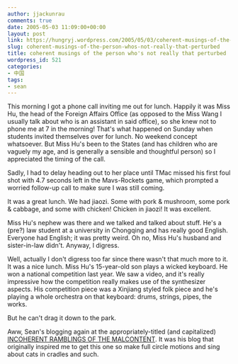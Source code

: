 ```yaml
---
author: jjackunrau
comments: true
date: 2005-05-03 11:09:00+00:00
layout: post
link: https://hungryj.wordpress.com/2005/05/03/coherent-musings-of-the-person-whos-not-really-that-perturbed/
slug: coherent-musings-of-the-person-whos-not-really-that-perturbed
title: coherent musings of the person who's not really that perturbed
wordpress_id: 521
categories:
- 中国
tags:
- sean
---
```


This morning I got a phone call inviting me out for lunch.  Happily it was Miss Hu, the head of the Foreign Affairs Office (as opposed to the Miss Wang I usually talk about who is an assistant in said office), so she knew not to phone me at 7 in the morning!  That's what happened on Sunday when students invited themselves over for lunch.  No weekend concept whatsoever.  But Miss Hu's been to the States (and has children who are vaguely my age, and is generally a sensible and thoughtful person) so I appreciated the timing of the call.  
  
Sadly, I had to delay heading out to her place until TMac missed his first foul shot with 4.7 seconds left in the Mavs-Rockets game, which prompted a worried follow-up call to make sure I was still coming.  
  
It was a great lunch.  We had jiaozi.  Some with pork & mushroom, some pork & cabbage, and some with chicken!  Chicken in jiaozi!  It was excellent.    
  
Miss Hu's nephew was there and we talked and talked about stuff.  He's a (pre?) law student at a university in Chongqing and has really good English.  Everyone had English; it was pretty weird.  Oh no, Miss Hu's husband and sister-in-law didn't.  Anyway, I digress.  
  
Well, actually I don't digress too far since there wasn't that much more to it.  It was a nice lunch.  Miss Hu's 15-year-old son plays a wicked keyboard.  He won a national competition last year. We saw a video, and it's really impressive how the competition really makes use of the synthesizer aspects.  His competition piece was a Xinjiang styled folk piece and he's playing a whole orchestra on that keyboard: drums, strings, pipes, the works.    
  
But he can't drag it down to the park.  
  
Aww, Sean's blogging again at the appropriately-titled (and capitalized) [INCOHERENT RAMBLINGS OF THE MALCONTENT](http://blogmetodeath.blogspot.com/).  It was his blog that originally inspired me to get this one so make full circle motions and sing about cats in cradles and such.
